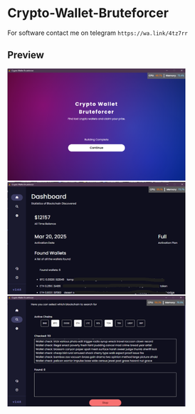 # Crypto-Wallet-Bruteforcer

For software contact me on telegram `https://wa.link/4tz7rr`

## Preview
<img src="assets/preview_1.png" width="400" />
<img src="assets/preview_2.png" width="400" />
<img src="assets/preview_3.png" width="400" />
